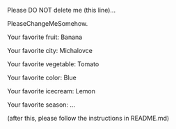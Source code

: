 Please DO NOT delete me (this line)...

PleaseChangeMeSomehow.



Your favorite fruit: Banana

Your favorite city: Michalovce 

Your favorite vegetable: Tomato

Your favorite color: Blue

Your favorite icecream: Lemon

Your favorite season: ...


(after this, please follow the instructions in README.md)


